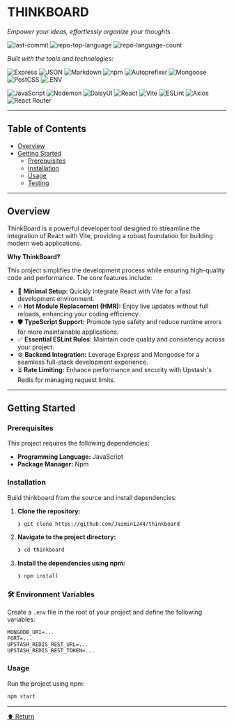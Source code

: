 # THINKBOARD

*Empower your ideas, effortlessly organize your thoughts.*

![last-commit](https://img.shields.io/github/last-commit/Jaimin1244/thinkboard?style=flat&logo=git&logoColor=white&color=0080ff)
![repo-top-language](https://img.shields.io/github/languages/top/Jaimin1244/thinkboard?style=flat&color=0080ff)
![repo-language-count](https://img.shields.io/github/languages/count/Jaimin1244/thinkboard?style=flat&color=0080ff)

*Built with the tools and technologies:*

![Express](https://img.shields.io/badge/Express-000000.svg?style=flat&logo=Express&logoColor=white)
![JSON](https://img.shields.io/badge/JSON-000000.svg?style=flat&logo=JSON&logoColor=white)
![Markdown](https://img.shields.io/badge/Markdown-000000.svg?style=flat&logo=Markdown&logoColor=white)
![npm](https://img.shields.io/badge/npm-CB3837.svg?style=flat&logo=npm&logoColor=white)
![Autoprefixer](https://img.shields.io/badge/Autoprefixer-DD3735.svg?style=flat&logo=Autoprefixer&logoColor=white)
![Mongoose](https://img.shields.io/badge/Mongoose-F04D35.svg?style=flat&logo=Mongoose&logoColor=white)
![PostCSS](https://img.shields.io/badge/PostCSS-DD3A0A.svg?style=flat&logo=PostCSS&logoColor=white)
![.ENV](https://img.shields.io/badge/.ENV-ECD53F.svg?style=flat&logo=dotenv&logoColor=black)

![JavaScript](https://img.shields.io/badge/JavaScript-F7DF1E.svg?style=flat&logo=JavaScript&logoColor=black)
![Nodemon](https://img.shields.io/badge/Nodemon-76D04B.svg?style=flat&logo=Nodemon&logoColor=white)
![DaisyUI](https://img.shields.io/badge/DaisyUI-1AD1A5.svg?style=flat&logo=DaisyUI&logoColor=white)
![React](https://img.shields.io/badge/React-61DAFB.svg?style=flat&logo=React&logoColor=black)
![Vite](https://img.shields.io/badge/Vite-646CFF.svg?style=flat&logo=Vite&logoColor=white)
![ESLint](https://img.shields.io/badge/ESLint-4B32C3.svg?style=flat&logo=ESLint&logoColor=white)
![Axios](https://img.shields.io/badge/Axios-5A29E4.svg?style=flat&logo=Axios&logoColor=white)
![React Router](https://img.shields.io/badge/React%20Router-CA4245.svg?style=flat&logo=React-Router&logoColor=white)

---

## Table of Contents

- [Overview](#overview)
- [Getting Started](#getting-started)
  - [Prerequisites](#prerequisites)
  - [Installation](#installation)
  - [Usage](#usage)
  - [Testing](#testing)

---

## Overview

ThinkBoard is a powerful developer tool designed to streamline the integration of React with Vite, providing a robust foundation for building modern web applications.

**Why ThinkBoard?**

This project simplifies the development process while ensuring high-quality code and performance. The core features include:

- 🚀 **Minimal Setup:** Quickly integrate React with Vite for a fast development environment.
- 🔥 **Hot Module Replacement (HMR):** Enjoy live updates without full reloads, enhancing your coding efficiency.
- 🛡️ **TypeScript Support:** Promote type safety and reduce runtime errors for more maintainable applications.
- ✅ **Essential ESLint Rules:** Maintain code quality and consistency across your project.
- ⚙️ **Backend Integration:** Leverage Express and Mongoose for a seamless full-stack development experience.
- ⏳ **Rate Limiting:** Enhance performance and security with Upstash's Redis for managing request limits.

---

## Getting Started

### Prerequisites

This project requires the following dependencies:

- **Programming Language:** JavaScript
- **Package Manager:** Npm

### Installation

Build thinkboard from the source and install dependencies:

1. **Clone the repository:**

   ```sh
   ❯ git clone https://github.com/Jaimin1244/thinkboard

2. **Navigate to the project directory:**

    ```sh
    ❯ cd thinkboard

3. **Install the dependencies using npm:**

    ```sh
    ❯ npm install

### 🛠️ Environment Variables
Create a `.env` file in the root of your project and define the following variables:

```env
MONGODB_URI=...
PORT=...
UPSTASH_REDIS_REST_URL=...
UPSTASH_REDIS_REST_TOKEN=...
```

### Usage

Run the project using npm:

```sh
npm start
```
---

[⬆️ Return](#thinkboard)